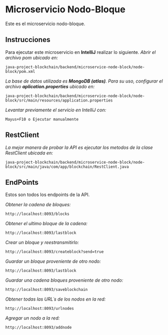# Microservicio Nodo-Bloque
Este es el microservicio nodo-bloque.

## Instrucciones
Para ejecutar este microservicio en **IntelliJ** realizar lo siguiente.
_Abrir el archivo pom ubicado en:_

```
java-project-blockchain/backend/microservice-node-block/node-block/pom.xml
```
_La base de datos utilizada es **MongoDB (atlas)**. Para su uso, configurar el archivo **aplication.properties** ubicado en:_
```
java-project-blockchain/backend/microservice-node-block/node-block/src/main/resources/application.properties
```
_Levantar previamente el servicio en IntelliJ con:_
```
Mayus+F10 o Ejecutar manualmente
```

## RestClient
_La mejor manera de probar la API es ejecutar los metodos de la clase RestClient ubicada en:_

```
java-project-blockchain/backend/microservice-node-block/node-block/src/main/java/com/app/blockchain/RestClient.java
```

## EndPoints
Estos son todos los endpoints de la API.

_Obtener la cadena de bloques:_

```
http://localhost:8093/blocks

```

_Obtener el ultimo bloque de la cadena:_

```
http://localhost:8093/lastblock

```

_Crear un bloque y reestransmitirlo:_

```
http://localhost:8093/createblock?send=true

```

_Guardar un bloque proveniente de otro nodo:_

```
http://localhost:8093/lastblock

```

_Guardar una cadena bloques proveniente de otro nodo:_

```
http://localhost:8093/saveblockchain
```

_Obtener todas las URL´s de los nodos en la red:_

```
http://localhost:8093/urlnodes
```

_Agregar un nodo a la red:_

```
http://localhost:8093/addnode
```

